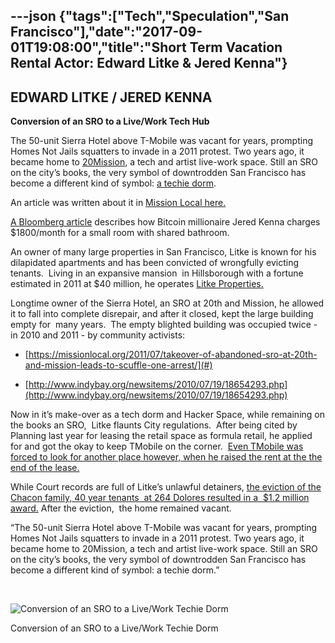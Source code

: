 ---json
{"tags":["Tech","Speculation","San Francisco"],"date":"2017-09-01T19:08:00","title":"Short Term Vacation Rental Actor: Edward Litke &amp; Jered Kenna"}
---

EDWARD LITKE / JERED KENNA
--------------------------

**Conversion of an SRO to a Live/Work Tech Hub**

  
The 50-unit Sierra Hotel above T-Mobile was vacant for years, prompting Homes Not Jails squatters to invade in a 2011 protest. Two years ago, it became home to [20Mission](http://www.20mission.com/), a tech and artist live-work space. Still an SRO on the city’s books, the very symbol of downtrodden San Francisco has become a different kind of symbol: [a techie dorm](http://www.20mission.com/co-working.html).

An article was written about it in [Mission Local here.](http://missionlocal.org/2014/01/20mission-a-livework-space-for-tech-workers/)

[A Bloomberg article](http://www.bloomberg.com/news/features/2015-07-14/a-week-inside-a-hacker-hostel) describes how Bitcoin millionaire Jered Kenna charges $1800/month for a small room with shared bathroom.

An owner of many large properties in San Francisco, Litke is known for his dilapidated apartments and has been convicted of wrongfully evicting tenants.  Living in an expansive mansion  in Hillsborough with a fortune estimated in 2011 at $40 million, he operates [Litke Properties.](http://litkeproperties.com/)

Longtime owner of the Sierra Hotel, an SRO at 20th and Mission, he allowed it to fall into complete disrepair, and after it closed, kept the large building empty for  many years.  The empty blighted building was occupied twice - in 2010 and 2011 - by community activists:

*   [https://missionlocal.org/2011/07/takeover-of-abandoned-sro-at-20th-and-mission-leads-to-scuffle-one-arrest/](#)
    
*   [http://www.indybay.org/newsitems/2010/07/19/18654293.php](http://www.indybay.org/newsitems/2010/07/19/18654293.php)
    

Now in it’s make-over as a tech dorm and Hacker Space, while remaining on the books an SRO,  Litke flaunts City regulations.  After being cited by Planning last year for leasing the retail space as formula retail, he applied for and got the okay to keep TMobile on the corner.  [Even TMobile was forced to look for another place however, when he raised the rent at the the end of the lease.](http://missionlocal.org/2014/08/rising-rents-push-one-chain-to-downsize/)  

While Court records are full of Litke’s unlawful detainers, [the eviction of the Chacon family, 40 year tenants  at 264 Dolores resulted in a  $1.2 million award.](http://www.sfweekly.com/2010-01-27/news/rent-wars-court-says-landlord-must-make-poor-tenants-rich/) After the eviction,  the home remained vacant.

“The 50-unit Sierra Hotel above T-Mobile was vacant for years, prompting Homes Not Jails squatters to invade in a 2011 protest. Two years ago, it became home to 20Mission, a tech and artist live-work space. Still an SRO on the city’s books, the very symbol of downtrodden San Francisco has become a different kind of symbol: a techie dorm.”

  
 

![Conversion of an SRO to a Live/Work Techie Dorm](https://images.squarespace-cdn.com/content/v1/52b7d7a6e4b0b3e376ac8ea2/1412321960605-GC21361EU8I23N3ZV4RD/ke17ZwdGBToddI8pDm48kIdDhCxCmcQcFGtDRj0waCpZw-zPPgdn4jUwVcJE1ZvWEtT5uBSRWt4vQZAgTJucoTqqXjS3CfNDSuuf31e0tVGqquoOEhDB40SgvOv4oMDBR5tOE9LV9V0VQYFFNNqhpKEcAfnVBrEqrgp1UxUHGkY/JEFFREY+EDWARD+LITKE)

Conversion of an SRO to a Live/Work Techie Dorm